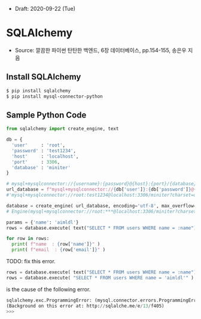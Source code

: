 * Draft: 2020-09-22 (Tue)

# SQLAlchemy

* Source: 깔끔한 파이썬 탄탄한 백엔드, 6장 데이터베이스, pp.154-155, 송은우 지음

## Install SQLAlchemy

```bash
$ pip install sqlalchemy
$ pip install mysql-connector-python
```

## Sample Python Code

```python
from sqlalchemy import create_engine, text

db = {
  'user'     : 'root',
  'password' : 'test1234',
  'host'     : 'localhost',
  'port'     : 3306,
  'database' : 'miniter'
}

# mysql+mysqlconnector://{username}:{password}@{host}:{port}/{database}
url_database = f"mysql+mysqlconnector://{db['user']}:{db['password']}@{db['host']}:{db['port']}/{db['database']}?charset=utf8"
#'mysql+mysqlconnector://root:test1234@localhost:3306/miniter?charset=utf8'

database = create_engine( url_database, encoding='utf-8', max_overflow=0 )
# Engine(mysql+mysqlconnector://root:***@localhost:3306/miniter?charset=utf8)

params = {'name': 'aimldl'}
rows = database.execute( text("SELECT * FROM users WHERE name = :name"), params ).fetchall()

for row in rows:
  print( f"name  : {row['name']}" )
  print( f"email  : {row['email']}" )
```



TODO: fix this error.

```python
rows = database.execute( text("SELECT * FROM users WHERE name = :name"), params ).fetchall()
rows = database.execute( "SELECT * FROM users WHERE name = 'aimldl'" ).fetchall()
```

is the cause of the following error.

```python
sqlalchemy.exc.ProgrammingError: (mysql.connector.errors.ProgrammingError) 1698 (28000): Access denied for user 'root'@'localhost'
(Background on this error at: http://sqlalche.me/e/13/f405)
>>> 
```

